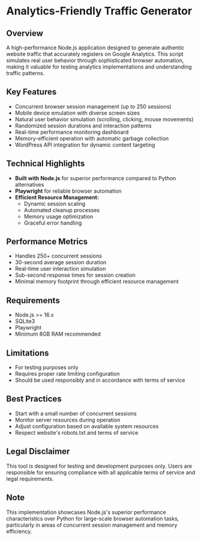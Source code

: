 # Analytics-Friendly Traffic Generator

## Overview
A high-performance Node.js application designed to generate authentic website traffic that accurately registers on Google Analytics. This script simulates real user behavior through sophisticated browser automation, making it valuable for testing analytics implementations and understanding traffic patterns.

## Key Features
- Concurrent browser session management (up to 250 sessions)
- Mobile device emulation with diverse screen sizes
- Natural user behavior simulation (scrolling, clicking, mouse movements)
- Randomized session durations and interaction patterns
- Real-time performance monitoring dashboard
- Memory-efficient operation with automatic garbage collection
- WordPress API integration for dynamic content targeting

## Technical Highlights
- **Built with Node.js** for superior performance compared to Python alternatives
- **Playwright** for reliable browser automation
- **Efficient Resource Management:**
  - Dynamic session scaling
  - Automated cleanup processes
  - Memory usage optimization
  - Graceful error handling

## Performance Metrics
- Handles 250+ concurrent sessions
- 30-second average session duration
- Real-time user interaction simulation
- Sub-second response times for session creation
- Minimal memory footprint through efficient resource management

## Requirements
- Node.js >= 16.x
- SQLite3
- Playwright
- Minimum 8GB RAM recommended

## Limitations
- For testing purposes only
- Requires proper rate limiting configuration
- Should be used responsibly and in accordance with terms of service

## Best Practices
- Start with a small number of concurrent sessions
- Monitor server resources during operation
- Adjust configuration based on available system resources
- Respect website's robots.txt and terms of service

## Legal Disclaimer
This tool is designed for testing and development purposes only. Users are responsible for ensuring compliance with all applicable terms of service and legal requirements.

## Note
This implementation showcases Node.js's superior performance characteristics over Python for large-scale browser automation tasks, particularly in areas of concurrent session management and memory efficiency.
